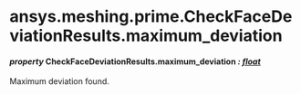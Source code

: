 # ansys.meshing.prime.CheckFaceDeviationResults.maximum_deviation

<a id="ansys.meshing.prime.CheckFaceDeviationResults.maximum_deviation"></a>

#### *property* CheckFaceDeviationResults.maximum_deviation *: [float](https://docs.python.org/3.11/library/functions.html#float)*

Maximum deviation found.

<!-- !! processed by numpydoc !! -->
